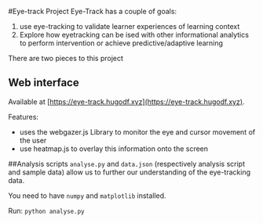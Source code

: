 #Eye-track
Project Eye-Track has a couple of goals:
1. use eye-tracking to validate learner experiences of learning context
2. Explore how eyetracking can be ised with other informational analytics to perform intervention or achieve predictive/adaptive learning

There are two pieces to this project

## Web interface
Available at [https://eye-track.hugodf.xyz](https://eye-track.hugodf.xyz).

Features:
- uses the webgazer.js Library to monitor the eye and cursor movement of the user
- use heatmap.js to overlay this information onto the screen

##Analysis scripts
`analyse.py` and `data.json` (respectively analysis script and sample data) allow us to further our understanding of the eye-tracking data.

You need to have `numpy` and `matplotlib` installed.

Run: `python analyse.py`
